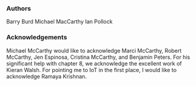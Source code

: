 ### Authors

Barry Burd
Michael MacCarthy
Ian Pollock

### Acknowledgements

Michael McCarthy would like to acknowledge Marci McCarthy,  Robert McCarthy, Jen Espinosa, Cristina McCarthy, and Benjamin Peters.  For his significant help with chapter 8, we acknowledge the excellent work of Kieran Walsh. For pointing me to IoT in the first place, I would like to acknowledge Ramaya Krishnan.
